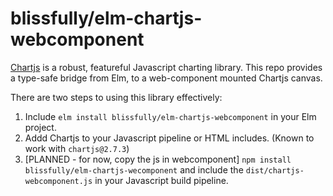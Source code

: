 # blissfully/elm-chartjs-webcomponent

[Chartjs](https://www.chartjs.org/) is a robust, featureful Javascript charting library. This repo provides a type-safe bridge from Elm, to a web-component mounted Chartjs canvas.

There are two steps to using this library effectively:

1. Include `elm install blissfully/elm-chartjs-webcomponent` in your Elm project.
2. Addd Chartjs to your Javascript pipeline or HTML includes. (Known to work with `chartjs@2.7.3`)
3. [PLANNED - for now, copy the js in webcomponent] `npm install blissfully/elm-chartjs-wecomponent` and include the `dist/chartjs-webcomponent.js` in your Javascript build pipeline.
